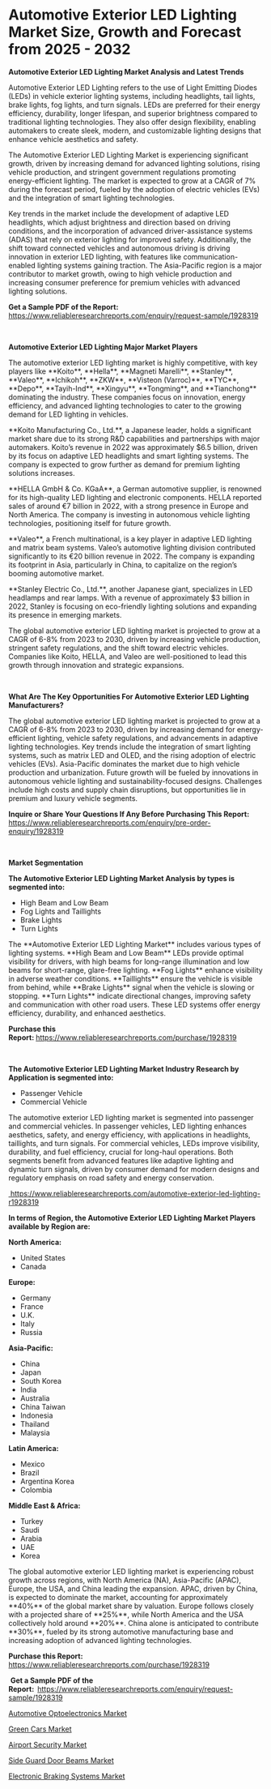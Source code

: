 <p><h1>Automotive Exterior LED Lighting Market Size, Growth and Forecast from 2025 - 2032</h1></p><p><strong>Automotive Exterior LED Lighting Market Analysis and Latest Trends</strong></p>
<p><p>Automotive Exterior LED Lighting refers to the use of Light Emitting Diodes (LEDs) in vehicle exterior lighting systems, including headlights, tail lights, brake lights, fog lights, and turn signals. LEDs are preferred for their energy efficiency, durability, longer lifespan, and superior brightness compared to traditional lighting technologies. They also offer design flexibility, enabling automakers to create sleek, modern, and customizable lighting designs that enhance vehicle aesthetics and safety.</p><p>The Automotive Exterior LED Lighting Market is experiencing significant growth, driven by increasing demand for advanced lighting solutions, rising vehicle production, and stringent government regulations promoting energy-efficient lighting. The market is expected to grow at a CAGR of 7% during the forecast period, fueled by the adoption of electric vehicles (EVs) and the integration of smart lighting technologies.</p><p>Key trends in the market include the development of adaptive LED headlights, which adjust brightness and direction based on driving conditions, and the incorporation of advanced driver-assistance systems (ADAS) that rely on exterior lighting for improved safety. Additionally, the shift toward connected vehicles and autonomous driving is driving innovation in exterior LED lighting, with features like communication-enabled lighting systems gaining traction. The Asia-Pacific region is a major contributor to market growth, owing to high vehicle production and increasing consumer preference for premium vehicles with advanced lighting solutions.</p></p>
<p><strong>Get a Sample PDF of the Report:&nbsp;</strong> <a href="https://www.reliableresearchreports.com/enquiry/request-sample/1928319?utm_campaign=34&utm_medium=2&utm_source=Github&utm_content=ia&utm_term=22012025&utm_id=automotive-exterior-led-lighting">https://www.reliableresearchreports.com/enquiry/request-sample/1928319</a></p>
<p>&nbsp;</p>
<p><strong>Automotive Exterior LED Lighting Major Market Players</strong></p>
<p><p>The automotive exterior LED lighting market is highly competitive, with key players like **Koito**, **Hella**, **Magneti Marelli**, **Stanley**, **Valeo**, **Ichikoh**, **ZKW**, **Visteon (Varroc)**, **TYC**, **Depo**, **Tayih-Ind**, **Xingyu**, **Tongming**, and **Tianchong** dominating the industry. These companies focus on innovation, energy efficiency, and advanced lighting technologies to cater to the growing demand for LED lighting in vehicles.</p><p>**Koito Manufacturing Co., Ltd.**, a Japanese leader, holds a significant market share due to its strong R&D capabilities and partnerships with major automakers. Koito’s revenue in 2022 was approximately $6.5 billion, driven by its focus on adaptive LED headlights and smart lighting systems. The company is expected to grow further as demand for premium lighting solutions increases.</p><p>**HELLA GmbH & Co. KGaA**, a German automotive supplier, is renowned for its high-quality LED lighting and electronic components. HELLA reported sales of around €7 billion in 2022, with a strong presence in Europe and North America. The company is investing in autonomous vehicle lighting technologies, positioning itself for future growth.</p><p>**Valeo**, a French multinational, is a key player in adaptive LED lighting and matrix beam systems. Valeo’s automotive lighting division contributed significantly to its €20 billion revenue in 2022. The company is expanding its footprint in Asia, particularly in China, to capitalize on the region’s booming automotive market.</p><p>**Stanley Electric Co., Ltd.**, another Japanese giant, specializes in LED headlamps and rear lamps. With a revenue of approximately $3 billion in 2022, Stanley is focusing on eco-friendly lighting solutions and expanding its presence in emerging markets.</p><p>The global automotive exterior LED lighting market is projected to grow at a CAGR of 6-8% from 2023 to 2030, driven by increasing vehicle production, stringent safety regulations, and the shift toward electric vehicles. Companies like Koito, HELLA, and Valeo are well-positioned to lead this growth through innovation and strategic expansions.</p></p>
<p>&nbsp;</p>
<p><strong>What Are The Key Opportunities For Automotive Exterior LED Lighting Manufacturers?</strong></p>
<p><p>The global automotive exterior LED lighting market is projected to grow at a CAGR of 6-8% from 2023 to 2030, driven by increasing demand for energy-efficient lighting, vehicle safety regulations, and advancements in adaptive lighting technologies. Key trends include the integration of smart lighting systems, such as matrix LED and OLED, and the rising adoption of electric vehicles (EVs). Asia-Pacific dominates the market due to high vehicle production and urbanization. Future growth will be fueled by innovations in autonomous vehicle lighting and sustainability-focused designs. Challenges include high costs and supply chain disruptions, but opportunities lie in premium and luxury vehicle segments.</p></p>
<p><strong>Inquire or Share Your Questions If Any Before Purchasing This Report:</strong> <a href="https://www.reliableresearchreports.com/enquiry/pre-order-enquiry/1928319?utm_campaign=34&utm_medium=2&utm_source=Github&utm_content=ia&utm_term=22012025&utm_id=automotive-exterior-led-lighting">https://www.reliableresearchreports.com/enquiry/pre-order-enquiry/1928319</a></p>
<p>&nbsp;</p>
<p><strong>Market Segmentation</strong></p>
<p><strong>The Automotive Exterior LED Lighting Market Analysis by types is segmented into:</strong></p>
<p><ul><li>High Beam and Low Beam</li><li>Fog Lights and Taillights</li><li>Brake Lights</li><li>Turn Lights</li></ul></p>
<p><p>The **Automotive Exterior LED Lighting Market** includes various types of lighting systems. **High Beam and Low Beam** LEDs provide optimal visibility for drivers, with high beams for long-range illumination and low beams for short-range, glare-free lighting. **Fog Lights** enhance visibility in adverse weather conditions. **Taillights** ensure the vehicle is visible from behind, while **Brake Lights** signal when the vehicle is slowing or stopping. **Turn Lights** indicate directional changes, improving safety and communication with other road users. These LED systems offer energy efficiency, durability, and enhanced aesthetics.</p></p>
<p><strong>Purchase this Report:&nbsp;</strong><a href="https://www.reliableresearchreports.com/purchase/1928319?utm_campaign=34&utm_medium=2&utm_source=Github&utm_content=ia&utm_term=22012025&utm_id=automotive-exterior-led-lighting">https://www.reliableresearchreports.com/purchase/1928319</a></p>
<p>&nbsp;</p>
<p><strong>The Automotive Exterior LED Lighting Market Industry Research by Application is segmented into:</strong></p>
<p><ul><li>Passenger Vehicle</li><li>Commercial Vehicle</li></ul></p>
<p><p>The automotive exterior LED lighting market is segmented into passenger and commercial vehicles. In passenger vehicles, LED lighting enhances aesthetics, safety, and energy efficiency, with applications in headlights, taillights, and turn signals. For commercial vehicles, LEDs improve visibility, durability, and fuel efficiency, crucial for long-haul operations. Both segments benefit from advanced features like adaptive lighting and dynamic turn signals, driven by consumer demand for modern designs and regulatory emphasis on road safety and energy conservation.</p></p>
<p><a href="https://www.reliableresearchreports.com/automotive-exterior-led-lighting-r1928319?utm_campaign=34&utm_medium=2&utm_source=Github&utm_content=ia&utm_term=22012025&utm_id=automotive-exterior-led-lighting">&nbsp;https://www.reliableresearchreports.com/automotive-exterior-led-lighting-r1928319</a></p>
<p><strong>In terms of Region, the Automotive Exterior LED Lighting Market Players available by Region are:</strong></p>
<p>
    <p> <strong> North America: </strong>
        <ul>
            <li>United States</li>
            <li>Canada</li>
        </ul>
        </p> 
    <p> <strong> Europe: </strong>
        <ul>
            <li>Germany</li>
            <li>France</li>
            <li>U.K.</li>
            <li>Italy</li>
            <li>Russia</li>
        </ul>
        </p> 
    <p> <strong> Asia-Pacific: </strong>
        <ul>
            <li>China</li>
            <li>Japan</li>
            <li>South Korea</li>
            <li>India</li>
            <li>Australia</li>
            <li>China Taiwan</li>
            <li>Indonesia</li>
            <li>Thailand</li>
            <li>Malaysia</li>
        </ul>
        </p> 
    <p> <strong> Latin America: </strong>
        <ul>
            <li>Mexico</li>
            <li>Brazil</li>
            <li>Argentina Korea</li>
            <li>Colombia</li>
        </ul>
        </p> 
    <p> <strong> Middle East & Africa: </strong>
        <ul>
            <li>Turkey</li>
            <li>Saudi</li>
            <li>Arabia</li>
            <li>UAE</li>
            <li>Korea</li>
        </ul>
    </p>
    </p>
<p><p>The global automotive exterior LED lighting market is experiencing robust growth across regions, with North America (NA), Asia-Pacific (APAC), Europe, the USA, and China leading the expansion. APAC, driven by China, is expected to dominate the market, accounting for approximately **40%** of the global market share by valuation. Europe follows closely with a projected share of **25%**, while North America and the USA collectively hold around **20%**. China alone is anticipated to contribute **30%**, fueled by its strong automotive manufacturing base and increasing adoption of advanced lighting technologies.</p></p>
<p><strong>Purchase this Report: </strong><a href="https://www.reliableresearchreports.com/purchase/1928319?utm_campaign=34&utm_medium=2&utm_source=Github&utm_content=ia&utm_term=22012025&utm_id=automotive-exterior-led-lighting">https://www.reliableresearchreports.com/purchase/1928319</a></p>
<p>&nbsp;<strong>Get a Sample PDF of the Report:&nbsp;&nbsp;</strong><a href="https://www.reliableresearchreports.com/enquiry/request-sample/1928319?utm_campaign=34&utm_medium=2&utm_source=Github&utm_content=ia&utm_term=22012025&utm_id=automotive-exterior-led-lighting">https://www.reliableresearchreports.com/enquiry/request-sample/1928319</a></p>
<p><strong></strong></p>
<p><p><a href="https://github.com/guneycigdem35/Market-Research-Report-List-5/blob/main/automotive-optoelectronics-market.md?utm_campaign=34&utm_medium=2&utm_source=Github&utm_content=ia&utm_term=22012025&utm_id=automotive-exterior-led-lighting">Automotive Optoelectronics Market</a></p><p><a href="https://github.com/HobertDavis43/Market-Research-Report-List-1/blob/main/green-cars-market.md?utm_campaign=34&utm_medium=2&utm_source=Github&utm_content=ia&utm_term=22012025&utm_id=automotive-exterior-led-lighting">Green Cars Market</a></p><p><a href="https://github.com/arvelm4nthig/Market-Research-Report-List-1/blob/main/airport-security-market.md?utm_campaign=34&utm_medium=2&utm_source=Github&utm_content=ia&utm_term=22012025&utm_id=automotive-exterior-led-lighting">Airport Security Market</a></p><p><a href="https://github.com/AlisaRowe24/Market-Research-Report-List-1/blob/main/side-guard-door-beams-market.md?utm_campaign=34&utm_medium=2&utm_source=Github&utm_content=ia&utm_term=22012025&utm_id=automotive-exterior-led-lighting">Side Guard Door Beams Market</a></p><p><a href="https://github.com/AshikRahman991/Market-Research-Report-List-1/blob/main/electronic-braking-systems-market.md?utm_campaign=34&utm_medium=2&utm_source=Github&utm_content=ia&utm_term=22012025&utm_id=automotive-exterior-led-lighting">Electronic Braking Systems Market</a></p></p>